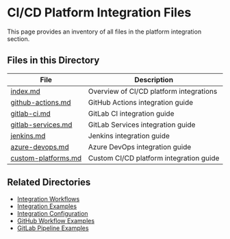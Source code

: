 # CI/CD Platform Integration Files

This page provides an inventory of all files in the platform integration section.

## Files in this Directory

| File | Description |
| ---- | ----------- |
| [index.md](index.md) | Overview of CI/CD platform integrations |
| [github-actions.md](github-actions.md) | GitHub Actions integration guide |
| [gitlab-ci.md](gitlab-ci.md) | GitLab CI integration guide |
| [gitlab-services.md](gitlab-services.md) | GitLab Services integration guide |
| [jenkins.md](jenkins.md) | Jenkins integration guide |
| [azure-devops.md](azure-devops.md) | Azure DevOps integration guide |
| [custom-platforms.md](custom-platforms.md) | Custom CI/CD platform integration guide |

## Related Directories

- [Integration Workflows](../workflows/index.md)
- [Integration Examples](../examples/index.md)
- [Integration Configuration](../configuration/index.md)
- [GitHub Workflow Examples](../../github-workflow-examples/index.md)
- [GitLab Pipeline Examples](../../gitlab-pipeline-examples/index.md)